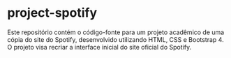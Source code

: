 # project-spotify
Este repositório contém o código-fonte para um projeto acadêmico de uma cópia do site do Spotify, desenvolvido utilizando HTML, CSS e Bootstrap 4. O projeto visa recriar a interface inicial do site oficial do Spotify.
